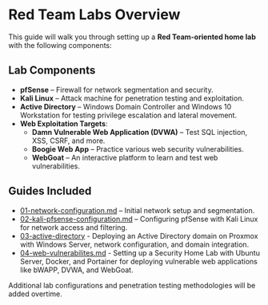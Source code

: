 # Red Team Labs Overview

This guide will walk you through setting up a **Red Team-oriented home lab** with the following components:

## Lab Components
- **pfSense** – Firewall for network segmentation and security.
- **Kali Linux** – Attack machine for penetration testing and exploitation.
- **Active Directory** – Windows Domain Controller and Windows 10 Workstation for testing privilege escalation and lateral movement.
- **Web Exploitation Targets**:
  - **Damn Vulnerable Web Application (DVWA)** – Test SQL injection, XSS, CSRF, and more.
  - **Boogie Web App** – Practice various web security vulnerabilities.
  - **WebGoat** – An interactive platform to learn and test web vulnerabilities.

## Guides Included
- [01-network-configuration.md](01-network-configuration.md) – Initial network setup and segmentation.
- [02-kali-pfsense-configuration.md](02-kali-pfsense-configuration.md) – Configuring pfSense with Kali Linux for network access and filtering.
- [03-active-directory](03-active-directory.md) - Deploying an Active Directory domain on Proxmox with Windows Server, network configuration, and domain integration.
- [04-web-vulnerabilites.md](04-web-vulnerabilites.md) - Setting up a Security Home Lab with Ubuntu Server, Docker, and Portainer for deploying vulnerable web applications like bWAPP, DVWA, and WebGoat.

Additional lab configurations and penetration testing methodologies will be added overtime.